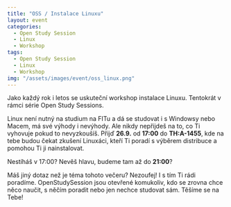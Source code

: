 ```yaml
---
title: "OSS / Instalace Linuxu"
layout: event
categories:
  - Open Study Session
  - Linux
  - Workshop
tags:
  - Open Study Session
  - Linux
  - Workshop
img: "/assets/images/event/oss_linux.png"
---
```


Jako každý rok i letos se uskuteční workshop instalace Linuxu. Tentokrát v rámci série Open Study Sessions.


Linux není nutný na studium na FITu a dá se studovat i s Windowsy nebo Macem, má své výhody i nevýhody. Ale nikdy nepřijdeš na to,
co Ti vyhovuje pokud to nevyzkoušíš. Přijď **26.9.** od **17:00** do **TH:A-1455**, kde na tebe budou čekat zkušení Linuxáci, kteří Ti
poradí s výběrem distribuce a pomohou Ti ji nainstalovat. 

Nestíháš v 17:00? Nevěš hlavu, budeme tam až do **21:00**?

Máš jiný dotaz než je téma tohoto večeru? Nezoufej! I s tím Ti rádi poradíme. OpenStudySession jsou otevřené komukoliv, kdo se zrovna chce něco naučit, s něčím poradit nebo jen nechce studovat sám. Těšíme se na Tebe!
